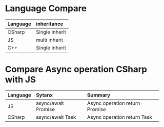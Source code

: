 # Language Compare
| Language | inheritance |
| :--- | :--- |
| CSharp | Single inherit |
| JS | multi inherit |
| C++ | Single inherit |


# Compare Async operation CSharp with JS

| Language | Sytanx| Summary|
| :-- | :-- | :--|
| JS | async/await Promise| Async operation return Promise |
| CSharp | async/await Task| Async operation return Task |